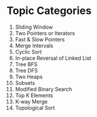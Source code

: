 # Topic Categories

1. Sliding Window
2. Two Pointers or Iterators
3. Fast & Slow Pointers
4. Merge Intervals
5. Cyclic Sort
6. In-place Reversal of Linked List
7. Tree BFS
8. Tree DFS
9. Two Heaps
10. Subsets
11. Modified Binary Search
12. Top K Elements
13. K-way Merge
14. Topological Sort
